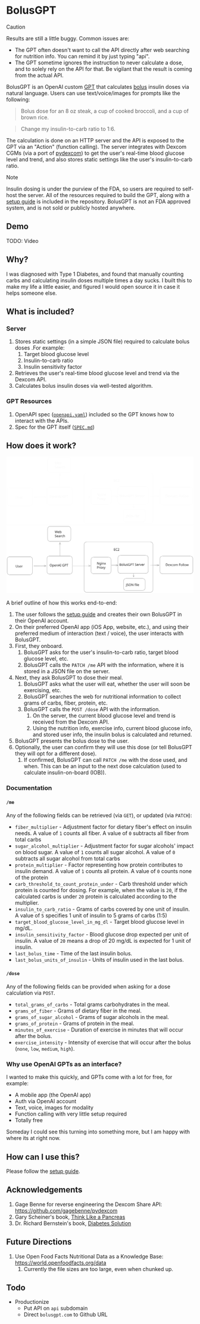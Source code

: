 # BolusGPT

> [!CAUTION]
> Results are still a little buggy. Common issues are:
> - The GPT often doesn't want to call the API directly after web searching for nutrition info. You can remind it by just typing "api".
> - The GPT sometime ignores the instruction to never calculate a dose, and to solely rely on the API for that. Be vigilant that the result is coming from the actual API.

BolusGPT is an OpenAI custom [GPT](https://openai.com/index/introducing-gpts/) that calculates [bolus](https://en.wikipedia.org/wiki/Bolus_(medicine)) insulin doses via natural language. Users can use text/voice/images for prompts like the following:

> Bolus dose for an 8 oz steak, a cup of cooked broccoli, and a cup of brown rice.

> Change my insulin-to-carb ratio to 1:6.

The calculation is done on an HTTP server and the API is exposed to the GPT via an "Action" (function calling). The server integrates with Dexcom CGMs (via a port of [pydexcom](https://github.com/gagebenne/pydexcom/)) to get the user's real-time blood glucose level and trend, and also stores static settings like the user's insulin-to-carb ratio.

> [!NOTE]
> Insulin dosing is under the purview of the FDA, so users are required to self-host the server. All of the resources required to build the GPT, along with a [setup guide](./SETUP.md) is included in the repository. BolusGPT is not an FDA approved system, and is not sold or publicly hosted anywhere.

## Demo

TODO: Video

## Why?

I was diagnosed with Type 1 Diabetes, and found that manually counting carbs and calculating insulin doses multiple times a day sucks. I built this to make my life a little easier, and figured I would open source it in case it helps someone else.

## What is included?

### Server
1. Stores static settings (in a simple JSON file) required to calculate bolus doses .For example:
   1. Target blood glucose level
   1. Insulin-to-carb ratio
   1. Insulin sensitivity factor
1. Retrieves the user's real-time blood glucose level and trend via the Dexcom API.
1. Calculates bolus insulin doses via well-tested algorithm.

### GPT Resources
1. OpenAPI spec ([`openapi.yaml`](./openapi.yaml)) included so the GPT knows how to interact with the APIs.
1. Spec for the GPT itself ([`SPEC.md`](./SPEC.md))

## How does it work?

![](./bolusgpt.svg#gh-dark-mode-only)
![](./bolusgpt_light.svg#gh-light-mode-only)

A brief outline of how this works end-to-end:

1. The user follows the [setup guide](./SETUP.md) and creates their own BolusGPT in their OpenAI account.
1. On their preferred OpenAI app (iOS App, website, etc.), and using their preferred medium of interaction (text / voice), the user interacts with BolusGPT.
1. First, they onboard.
   1. BolusGPT asks for the user's insulin-to-carb ratio, target blood glucose level, etc.
   1. BolusGPT calls the `PATCH /me` API with the information, where it is stored in a JSON file on the server.
1. Next, they ask BolusGPT to dose their meal.
   1. BolusGPT asks what the user will eat, whether the user will soon be exercising, etc.
   1. BolusGPT searches the web for nutritional information to collect grams of carbs, fiber, protein, etc.
   1. BolusGPT calls the `POST /dose` API with the information.
      1. On the server, the current blood glucose level and trend is received from the Dexcom API.
      1. Using the nutrition info, exercise info, current blood glucose info, and stored user info, the insulin bolus is calculated and returned.
  1. BolusGPT presents the bolus dose to the user.
1. Optionally, the user can confirm they will use this dose (or tell BolusGPT they will opt for a different dose).
   1. If confirmed, BolusGPT can call `PATCH /me` with the dose used, and when. This can be an input to the next dose calculation (used to calculate insulin-on-board (IOB)).

### Documentation

#### `/me`

Any of the following fields can be retrieved (via `GET`), or updated (via `PATCH`):

- `fiber_multiplier` - Adjustment factor for dietary fiber's effect on insulin needs. A value of `1` counts all fiber. A value of `0` subtracts all fiber from total carbs
- `sugar_alcohol_multiplier` - Adjustment factor for sugar alcohols' impact on blood sugar. A value of `1` counts all sugar alcohol. A value of `0` subtracts all sugar alcohol from total carbs
- `protein_multiplier` - Factor representing how protein contributes to insulin demand. A value of `1` counts all protein. A value of `0` counts none of the protein
- `carb_threshold_to_count_protein_under` - Carb threshold under which protein is counted for dosing. For example, when the value is `20`, if the calculated carbs is under `20` protein is calculated according to the multiplier.
- `insulin_to_carb_ratio` - Grams of carbs covered by one unit of insulin. A value of `5` specifies 1 unit of insulin to 5 grams of carbs (1:5)
- `target_blood_glucose_level_in_mg_dl` - Target blood glucose level in mg/dL.
- `insulin_sensitivity_factor` - Blood glucose drop expected per unit of insulin. A value of `20` means a drop of 20 mg/dL is expected for 1 unit of insulin.
- `last_bolus_time` - Time of the last insulin bolus.
- `last_bolus_units_of_insulin` - Units of insulin used in the last bolus.

#### `/dose`

Any of the following fields can be provided when asking for a dose calculation via `POST`.

- `total_grams_of_carbs` - Total grams carbohydrates in the meal.
- `grams_of_fiber` - Grams of dietary fiber in the meal.
- `grams_of_sugar_alcohol` - Grams of sugar alcohols in the meal.
- `grams_of_protein` - Grams of protein in the meal.
- `minutes_of_exercise` - Duration of exercise in minutes that will occur after the bolus.
- `exercise_intensity` - Intensity of exercise that will occur after the bolus (`none`, `low`, `medium`, `high`).

### Why use OpenAI GPTs as an interface?

I wanted to make this quickly, and GPTs come with a lot for free, for example:

- A mobile app (the OpenAI app)
- Auth via OpenAI account
- Text, voice, images for modality
- Function calling with very little setup required
- Totally free

Someday I could see this turning into something more, but I am happy with where its at right now.

## How can I use this?

Please follow the [setup guide](./SETUP.md).

## Acknowledgements

1. Gage Benne for reverse engineering the Dexcom Share API: https://github.com/gagebenne/pydexcom
1. Gary Scheiner's book, [Think Like a Pancreas](https://www.amazon.com/Think-Like-Pancreas-Practical-Insulin-Completely/dp/0738215147)
1. Dr. Richard Bernstein's book, [Diabetes Solution](https://www.amazon.com/Dr-Bernsteins-Diabetes-Solution-Achieving/dp/0316182699)

## Future Directions

1. Use Open Food Facts Nutritional Data as a Knowledge Base: https://world.openfoodfacts.org/data
   1. Currently the file sizes are too large, even when chunked up.

## Todo

- Productionize
  - Put API on `api` subdomain
  - Direct `bolusgpt.com` to Github URL
